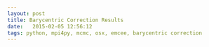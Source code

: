 ```yaml
---
layout: post
title: Barycentric Correction Results
date:   2015-02-05 12:56:12
tags: python, mpi4py, mcmc, osx, emcee, barycentric correction
---
```

